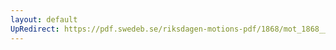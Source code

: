 ```yaml
---
layout: default
UpRedirect: https://pdf.swedeb.se/riksdagen-motions-pdf/1868/mot_1868__fk__00040/mot_1868__fk__00040_002.pdf
---
```

